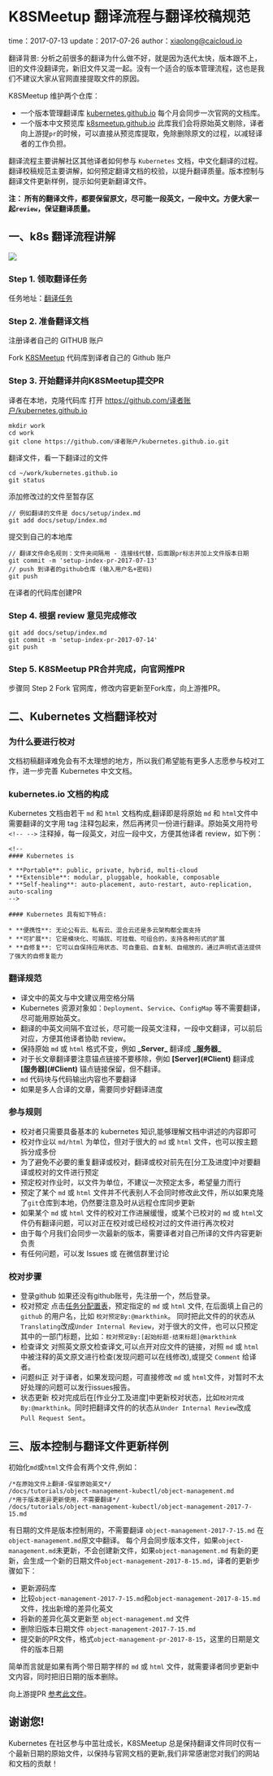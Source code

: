 # K8SMeetup 翻译流程与翻译校稿规范

time：2017-07-13 update：2017-07-26 author：xiaolong@caicloud.io

翻译背景: 分析之前很多的翻译为什么做不好，就是因为迭代太快，版本跟不上，旧的文件没翻译完，新旧文件又混一起。没有一个适合的版本管理流程，这也是我们不建议大家从官网直接提取文件的原因。

K8SMeetup 维护两个仓库：

- 一个版本管理翻译库 [kubernetes.github.io](https://github.com/k8smeetup/kubernetes.github.io) 每个月会同步一次官网的文档库。
- 一个版本中文预览库 [k8smeetup.github.io](https://github.com/k8smeetup/k8smeetup.github.io)
此库我们会将原始英文剔除，译者向上游提`pr`的时候，可以直接从预览库提取，免除删除原文的过程，以减轻译者的工作负担。

翻译流程主要讲解社区其他译者如何参与 `Kubernetes` 文档，中文化翻译的过程。翻译校稿规范主要讲解，如何预定翻译文档的校验，以提升翻译质量。版本控制与翻译文件更新样例，提示如何更新翻译文件。

**注： 所有的翻译文件，都要保留原文，尽可能一段英文，一段中文。方便大家一起`review`，保证翻译质量。**

## 一、k8s 翻译流程讲解

![](./images/k8s.io.png)

### Step 1. 领取翻译任务

任务地址：[翻译任务](https://docs.google.com/spreadsheets/d/1FDFCv9RK5nSMgLXhPrJ5k7r5QvHnNEFnXbvoFiM8v20/edit#gid=906253755)

### Step 2. 准备翻译文档

注册译者自己的 GITHUB 账户

Fork [K8SMeetup](https://github.com/k8smeetup/kubernetes.github.io) 代码库到译者自己的 Github 账户

### Step 3. 开始翻译并向K8SMeetup提交PR
译者在本地，克隆代码库
打开 https://github.com/译者账户/kubernetes.github.io
```
mkdir work
cd work
git clone https://github.com/译者账户/kubernetes.github.io.git
```
翻译文件，看一下翻译过的文件
```
cd ~/work/kubernetes.github.io
git status
```
添加修改过的文件至暂存区
```
// 例如翻译的文件是 docs/setup/index.md
git add docs/setup/index.md
```
提交到自己的本地库
```
// 翻译文件命名规则：文件夹间隔用 - 连接线代替，后面跟pr标志并加上文件版本日期
git commit -m 'setup-index-pr-2017-07-13'
// push 到译者的github仓库 (输入用户名+密码)
git push
```
在译者的代码库创建PR

### Step 4. 根据 review 意见完成修改

```
git add docs/setup/index.md
git commit -m 'setup-index-pr-2017-07-14'
git push
```

### Step 5. K8SMeetup PR合并完成，向官网推PR

步骤同 Step 2 Fork 官网库，修改内容更新至Fork库，向上游推PR。


## 二、Kubernetes 文档翻译校对

### 为什么要进行校对

文档初稿翻译难免会有不太理想的地方，所以我们希望能有更多人志愿参与校对工作，进一步完善 Kubernetes 中文文档。

### kubernetes.io 文档的构成

Kubernetes 文档由若干 `md` 和 `html` 文档构成,翻译即是将原始 `md` 和 `html`文件中需要翻译的文字用 tag 注释包起来，然后再拷贝一份进行翻译。原始英文用符号 `<!-- -->` 注释掉，每一段英文，对应一段中文，方便其他译者 review，如下例：

```
<!--
#### Kubernetes is

* **Portable**: public, private, hybrid, multi-cloud
* **Extensible**: modular, pluggable, hookable, composable
* **Self-healing**: auto-placement, auto-restart, auto-replication, auto-scaling
-->

#### Kubernetes 具有如下特点:

* **便携性**: 无论公有云、私有云、混合云还是多云架构都全面支持
* **可扩展**: 它是模块化、可插拔、可挂载、可组合的，支持各种形式的扩展
* **自修复**: 它可以自保持应用状态、可自重启、自复制、自缩放的，通过声明式语法提供了强大的自修复能力
```

### 翻译规范

- 译文中的英文与中文建议用空格分隔
- Kubernetes 资源对象如：`Deployment`、`Service`、`ConfigMap` 等不需要翻译，尽可能用原始英文。
- 翻译的中英文间隔不宜过长，尽可能一段英文注释，一段中文翻译，可以前后对应，方便其他译者协助 review。
- 保持原始 `md` 或 `html` 格式不变，例如 **\_Server\_** 翻译成 **\_服务器\_**
- 对于长文章翻译要注意锚点链接不要移除，例如 **\[Server](#Client)** 翻译成 **\[服务器](#Client)** 锚点链接保留，但不翻译。
- `md` 代码块与代码输出内容也不要翻译
- 如果是多人合译的文章，需要同步好翻译进度

### 参与规则

- 校对者只需要具备基本的 kubernetes 知识,能够理解文档中讲述的内容即可
- 校对作业以 `md/html` 为单位，但对于很大的 `md` 或 `html` 文件，也可以按主题拆分成多份
- 为了避免不必要的重复翻译或校对，翻译或校对前先在[分工及进度]中对要翻译或校对的文件进行预定
- 预定校对作业时，以文件为单位，不建议一次预定太多，希望量力而行
- 预定了某个 `md` 或 `html` 文件并不代表别人不会同时修改此文件，所以如果克隆了`git`仓库到本地，仍然要注意及时从远程仓库同步更新
- 如果某个 `md` 或 `html` 文件的校对工作进展缓慢，或某个已校对的 `md` 或 `html`文件仍有翻译问题，可以对正在校对或已经校对过的文件进行再次校对
- 由于每个月我们会同步一次最新的版本，需要译者对自己所译的文件内容更新负责
- 有任何问题，可以发 Issues 或 在微信群里讨论


### 校对步骤

- 登录github
  如果还没有github账号，先注册一个，然后登录。
- 校对预定
  点击[任务分配置表](https://docs.google.com/spreadsheets/d/1FDFCv9RK5nSMgLXhPrJ5k7r5QvHnNEFnXbvoFiM8v20/edit#gid=906253755)，预定指定的 `md` 或 `html` 文件, 在后面填上自己的 `github` 的用户名，比如 `校对预定By:@markthink`。 同时把此文件的的状态从`Translating`改成`Under Internal Review`，对于很大的文件，也可以只预定其中的一部门标题，比如：`校对预定By:[起始标题-结束标题]@markthink`
- 检查译文
  对照英文原文检查译文,可以点开对应文件的链接，对照 `md` 或 `html` 中被注释的英文原文进行检查(发现问题可以在线修改),或提交 `Comment` 给译者。
- 问题纠正
  对于译者，如果发现问题，可直接修改 `md` 或 `html`文件，对暂时不太好处理的问题可以发行issues报告。
- 状态更新
  校对完成后在[作业分工及进度]中更新校对状态，比如`校对完成By:@markthink`。同时把翻译文件的的状态从`Under Internal Review`改成`Pull Request Sent`。

## 三、版本控制与翻译文件更新样例

初始化`md`或`html`文件会有两个文件,例如：
```
/*在原始文件上翻译-保留原始英文*/
/docs/tutorials/object-management-kubectl/object-management.md
/*用于版本差异更新使用，不需要翻译*/
/docs/tutorials/object-management-kubectl/object-management-2017-7-15.md
```
有日期的文件是版本控制用的，不需要翻译 `object-management-2017-7-15.md` 在`object-management.md`原文中翻译。
每个月会同步版本文件，如果`object-management.md`未更新，不会创建新文件，如果`object-management.md` 有新的更新，会生成一个新的日期文件`object-management-2017-8-15.md`，译者的更新步骤如下：

- 更新源码库
- 比较`object-management-2017-7-15.md`和`object-management-2017-8-15.md`文件，找出新增的差异化英文
- 将新的差异化英文更新至 `object-management.md` 文件
- 删除旧版本日期文件 `object-management-2017-7-15.md`
- 提交新的PR文件，格式`object-management-pr-2017-8-15`，这里的日期是文件的版本日期

简单而言就是如果有两个带日期字样的 `md` 或 `html` 文件，就需要译者同步更新中文内容，同时把旧日期的版本删除。

向上游提PR [参考此文件](https://docs.google.com/document/d/1xz7BhW8Qkh6reYU7S7RDzSov5e101Vz_fHjq-fEX-W4/edit#heading=h.gjdgxs)。

## 谢谢您!

Kubernetes 在社区参与中茁壮成长，K8SMeetup 总是保持翻译文件同时仅有一个最新日期的原始文件，以保持与官网文档的更新,我们非常感谢您对我们的网站和文档的贡献！
